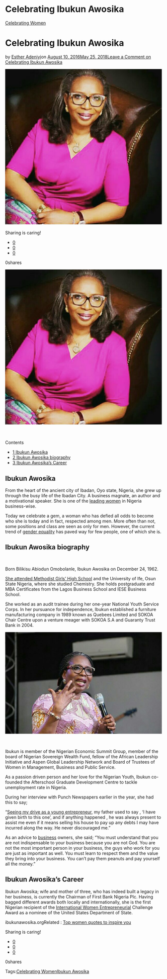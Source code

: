 # Celebrating Ibukun Awosika

[Celebrating Women](https://estheradeniyi.com/category/celebrating-women/)
# Celebrating Ibukun Awosika

by [Esther Adeniyi](https://estheradeniyi.com/author/esther-adeniyi/)on [August 10, 2016May 25, 2018](https://estheradeniyi.com/celebrating-ibukun-awosika/)[Leave a Comment on Celebrating Ibukun Awosika](https://estheradeniyi.com/celebrating-ibukun-awosika/#respond)

![](images/IbukunAwosika.jpg)

Sharing is caring!

- [0](https://www.facebook.com/sharer/sharer.php?u=https%3A%2F%2Festheradeniyi.com%2Fcelebrating-ibukun-awosika%2F&amp;t=Celebrating%20Ibukun%20Awosika)
- [0](https://twitter.com/intent/tweet?text=Celebrating%20Ibukun%20Awosika&amp;url=https%3A%2F%2Festheradeniyi.com%2Fcelebrating-ibukun-awosika%2F)
- [0](#)

0shares

[![Ibukun awosika](images/IbukunAwosika.jpg)](images/IbukunAwosika.jpg)

&#xA0;

Contents

- [1 Ibukun Awosika](#Ibukun_Awosika)
- [2 Ibukun Awosika biography](#Ibukun_Awosika_biography)
- [3 Ibukun Awosika&#x2019;s Career](#Ibukun_Awosika8217s_Career)

## Ibukun Awosika

From the heart of the ancient city of Ibadan, Oyo state,
 Nigeria, she grew up through the busy life of the Ibadan City. A business
 magnate, an author and a motivational speaker. She is one of the [leading women](https://www.estheradeniyi.com/happy-international-womens-day)
 in Nigeria business-wise.

Today we celebrate a gem, a woman who has defied all odds to
 become who she is today and in fact, respected among men. More often than not, some
 positions and class are seen as only for men. However, the current trend of
[gender equality](https://www.estheradeniyi.com/because-we-are-good-women-we-will) has paved way for few people, one of which she is.
## Ibukun Awosika biography

&#xA0;

Born Bilikisu Abiodun Omobolanle, Ibukun Awosika on December 24, 1962.

[She attended Methodist Girls&#x2019; High School](http://mghsyabalagosng.com/) and the University of Ife, Osun State Nigeria, where she studied
 Chemistry. She holds postgraduate and MBA Certificates from the Lagos Business
 School and IESE Business School.

She worked as an audit trainee during her one-year National
 Youth Service Corps. In her pursuance for independence, Ibukun established a
 furniture manufacturing company in 1989 known as Quebees Limited and SOKOA
 Chair Centre upon a venture meager with SOKOA S.A and Guaranty Trust Bank in
 2004.

[![Ibukun awosika](images/IbukunAwosika2.jpg)](images/IbukunAwosika2.jpg)

&#xA0;

Ibukun is member of the Nigerian Economic Summit Group,
 member of the board of Nigerian Sovereign Wealth Fund, fellow of the African
 Leadership Initiative and Aspen Global Leadership Network and Board of Trustees
 of Women in Management, Business and Public Service.

As a passion driven person and her love for the Nigerian Youth,
 Ibukun co-founded the Afterschool Graduate Development Centre to tackle
 unemployment rate in Nigeria.

During her interview with Punch Newspapers earlier in the
 year, she had this to say;

&#x201C;[Seeing my drive as a young entrepreneur](https://www.estheradeniyi.com/dear-entrepreneur-know-these-50-things), my father used to
 say , &#x2018;I have given birth to this one&#x2019;, and if anything happened , he was
 always present to assist me even if it means selling his house to pay up any
 debts I may have incurred along the way. He never discouraged me.&#x201D;

As an advice to [business](https://www.estheradeniyi.com/15-essential-appstools-for-small) owners, she said; &#x201C;You must
 understand that you are not indispensable to your business because you are not
 God. You are not the most important person in your business, the guys who work
 for you are just as important as well. You must learn to respect them and the
 value they bring into your business. You can&#x2019;t pay them peanuts and pay
 yourself all the money.&#x201D;
## Ibukun Awosika&#x2019;s Career

Ibukun Awosika; wife and mother of three, who has indeed
 built a legacy in her business, is currently the Chairman of First Bank Nigeria
 Plc. Having bagged different awards both locally and internationally, she is
 the first Nigerian recipient of the [International Women Entrepreneurial](https://www.estheradeniyi.com/nnew-nigerian-women-entrepreneurship)
 Challenge Award as a nominee of the United States Department of State.

ibukunawosika.orgRelated : [Top women quotes to inspire you](https://www.estheradeniyi.com/top-25-best-women-quotes-to-inspire-you?m=1)

Sharing is caring!

- [0](https://www.facebook.com/sharer/sharer.php?u=https%3A%2F%2Festheradeniyi.com%2Fcelebrating-ibukun-awosika%2F&amp;t=Celebrating%20Ibukun%20Awosika)
- [0](https://twitter.com/intent/tweet?text=Celebrating%20Ibukun%20Awosika&amp;url=https%3A%2F%2Festheradeniyi.com%2Fcelebrating-ibukun-awosika%2F)
- [0](#)

0shares

Tags:[Celebrating Women](https://estheradeniyi.com/tag/celebrating-women/)[Ibukun Awosika](https://estheradeniyi.com/tag/ibukun-awosika/)
